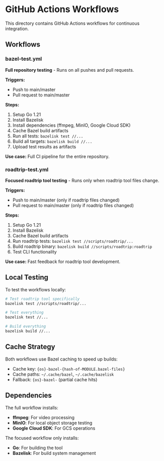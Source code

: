 # GitHub Actions Workflows

This directory contains GitHub Actions workflows for continuous integration.

## Workflows

### bazel-test.yml
**Full repository testing** - Runs on all pushes and pull requests.

**Triggers:**
- Push to main/master
- Pull request to main/master

**Steps:**
1. Setup Go 1.21
2. Install Bazelisk
3. Install dependencies (ffmpeg, MinIO, Google Cloud SDK)
4. Cache Bazel build artifacts
5. Run all tests: `bazelisk test //...`
6. Build all targets: `bazelisk build //...`
7. Upload test results as artifacts

**Use case:** Full CI pipeline for the entire repository.

### roadtrip-test.yml
**Focused roadtrip tool testing** - Runs only when roadtrip tool files change.

**Triggers:**
- Push to main/master (only if roadtrip files changed)
- Pull request to main/master (only if roadtrip files changed)

**Steps:**
1. Setup Go 1.21
2. Install Bazelisk
3. Cache Bazel build artifacts
4. Run roadtrip tests: `bazelisk test //scripts/roadtrip/...`
5. Build roadtrip binary: `bazelisk build //scripts/roadtrip:roadtrip`
6. Test CLI functionality

**Use case:** Fast feedback for roadtrip tool development.

## Local Testing

To test the workflows locally:

```bash
# Test roadtrip tool specifically
bazelisk test //scripts/roadtrip/...

# Test everything
bazelisk test //...

# Build everything
bazelisk build //...
```

## Cache Strategy

Both workflows use Bazel caching to speed up builds:
- Cache key: `{os}-bazel-{hash-of-MODULE.bazel-files}`
- Cache paths: `~/.cache/bazel`, `~/.cache/bazelisk`
- Fallback: `{os}-bazel-` (partial cache hits)

## Dependencies

The full workflow installs:
- **ffmpeg**: For video processing
- **MinIO**: For local object storage testing
- **Google Cloud SDK**: For GCS operations

The focused workflow only installs:
- **Go**: For building the tool
- **Bazelisk**: For build system management